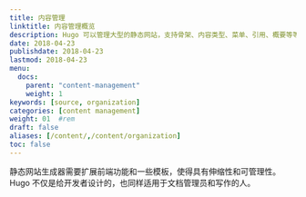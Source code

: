 ```yaml
---
title: 内容管理
linktitle: 内容管理概览
description: Hugo 可以管理大型的静态网站，支持骨架、内容类型、菜单、引用、概要等等。
date: 2018-04-23
publishdate: 2018-04-23
lastmod: 2018-04-23
menu:
  docs:
    parent: "content-management"
    weight: 1
keywords: [source, organization]
categories: [content management]
weight: 01	#rem
draft: false
aliases: [/content/,/content/organization]
toc: false
---
```


静态网站生成器需要扩展前端功能和一些模板，使得具有伸缩性和可管理性。Hugo 不仅是给开发者设计的，也同样适用于文档管理员和写作的人。
